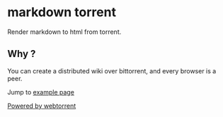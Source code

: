 # markdown torrent

Render markdown to html from torrent.

## Why ?

You can create a distributed wiki over bittorrent, and every browser is a peer.

Jump to [example page](http://juanpabloaj.com/markdowntorrent/#54254dbd07cd69ccd8ee3868fb53c243)

[Powered by webtorrent](https://webtorrent.io/)
